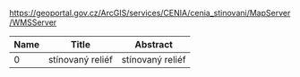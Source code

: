 https://geoportal.gov.cz/ArcGIS/services/CENIA/cenia_stinovani/MapServer/WMSServer

|Name|Title|Abstract|
|--|--|--|
|0|stínovaný reliéf|stínovaný reliéf|
